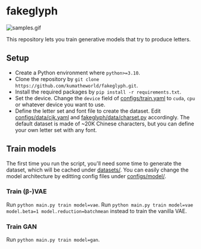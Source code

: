 # fakeglyph

![samples.gif](https://github.com/kumatheworld/fakeglyph/assets/14884102/5efcf9a5-4102-478c-84e1-8fc162bec663)

This repository lets you train generative models that try to produce letters.

## Setup

* Create a Python environment where `python>=3.10`.
* Clone the repository by `git clone https://github.com/kumatheworld/fakeglyph.git`.
* Install the required packages by `pip install -r requirements.txt`.
* Set the device. Change the `device` field of [configs/train.yaml](configs/train.yaml) to `cuda`, `cpu` or whatever device you want to use.
* Define the letter set and font file to create the dataset. Edit [configs/data/cjk.yaml](configs/data/cjk.yaml) and [fakeglyph/data/charset.py](fakeglyph/data/charset.py) accordingly. The default dataset is made of ~20K Chinese characters, but you can define your own letter set with any font.

## Train models

The first time you run the script, you'll need some time to generate the dataset, which will be cached under [datasets/](datasets/). You can easily change the model architecture by editting config files under [configs/model/](configs/model/).

### Train (β-)VAE

Run `python main.py train model=vae`. Run `python main.py train model=vae model.beta=1 model.reduction=batchmean` instead to train the vanilla VAE.

### Train GAN

Run `python main.py train model=gan`.

